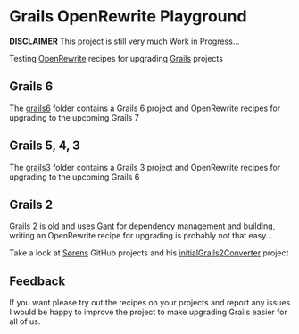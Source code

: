 # Grails OpenRewrite Playground

**DISCLAIMER** This project is still very much Work in Progress...

Testing [OpenRewrite](https://docs.openrewrite.org/) recipes for upgrading [Grails](https://grails.org/) projects

## Grails 6

The [grails6](./grails6) folder contains a Grails 6 project and OpenRewrite recipes for upgrading to the upcoming Grails 7

## Grails 5, 4, 3

The [grails3](./grails3) folder contains a Grails 3 project and OpenRewrite recipes for upgrading to the upcoming Grails 6

## Grails 2

Grails 2 is [old](https://endoflife.date/grails) and  uses [Gant](https://github.com/Gant/Gant) for dependency management and building, writing an OpenRewrite recipe
for upgrading is probably not that easy...

Take a look at [Sørens](https://github.com/sbglasius) GitHub projects and his
[initialGrails2Converter](https://github.com/sbglasius/initialGrails2Converter) project

## Feedback

If you want please try out the recipes on your projects and report any issues I would be happy to improve the project
to make upgrading Grails easier for all of us.


